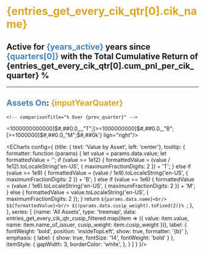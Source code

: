 <script>
 /** @type {import('./$types').PageData} */

let quarters = props.entries_get_every_cik_qtr.map(item => (item.quarter)).reverse();
let quarters_carousel = quarters;

let years_active = quarters.length/4;
let sliderValue = quarters.length -1;
$: inputYearQuater = quarters[sliderValue];

// ##### Data for the main overview Line Chart
let entries_get_every_cik_qtr = props.entries_get_every_cik_qtr;

// ##### Data for the dynamicly filtered Big Value components
$: entries_get_every_cik_qtr_filtered = props.entries_get_every_cik_qtr.filter(d => d.quarter === inputYearQuater);
// $: prev_quarter = entries_get_every_cik_qtr_filtered[0].prev_quarter;

// ##### Data for the dynamicly filtered DataTable and Treemap components
$: entries_get_every_cik_qtr_cusip_filtered = props.entries_get_every_cik_qtr_cusip.filter(d => d.quarter === inputYearQuater);

// ###### formatting of numbers, currency, percentages
const format_usd = '[>=1000000000000]$#,##0.0,,,,"T";[>=1000000000]$#,##0.0,,,"B";[>=1000000]$#,##0.0,,"M";$#,##0k'
const format_shares = '[>=1000000000]#,##0.0,,,"B";[>=1000000]#,##0.0,"M";#,##0k'
// ########################################################################
let quarters3 = props.entries_get_overview_tr_closed.map(item => (item.quarter)).reverse();

let sliderValue3 = quarters3.length -1;
$: inputYearQuater3 = quarters3[sliderValue3];
$: entries_get_overview_tr_closed_filtered = props.entries_get_overview_tr_closed.filter(d => d.quarter === inputYearQuater3);




</script>
<!-- {quarters} -->

# <span style="color: goldenrod;">{entries_get_every_cik_qtr[0].cik_name}</span>
## Active for **<span style="color: steelblue;">{years_active}</span>** years since **<span style="color: steelblue;">{quarters[0]}</span>** with the Total Cumulative Return of **<span style="color: {entries_get_every_cik_qtr[0].cum_pnl_per_cik_quarter < 0 ? 'red' : 'green'};">{entries_get_every_cik_qtr[0].cum_pnl_per_cik_quarter} %</span>**

<LineChart
title="Value($)"
    data={entries_get_every_cik_qtr}
    x=quarter_end_date
    y=value_usd fmt={format_usd}
    yFmt={format_usd}>
</LineChart>
<hr>

## **<span style="color: steelblue;">Assets On</span>**: **<span style="color: goldenrod;">{inputYearQuater}</span>**
<Slider bind:quarters={quarters} bind:quarterValue={sliderValue} />

<!-- **TODO**:*Play with the color of the slider rail and the trail. Try the same color as the lineChart*

**TODO**:*I need to test the brains out of the TWRR numbers. They are wrong. It's not only the bad raw data, but maybe the calculations are wrong too* -->

<!-- **TODO**:*Add a column with Position Duration* -->



    <!-- comparisonTitle="% Over {prev_quarter}" -->
<BigValue
    data={entries_get_every_cik_qtr_filtered}
    title="Value"
    value=value_usd  
    fmt={format_usd}
    comparison=prc_change_value
    Comparisonfmt='#0.01\%'  
    comparisonTitle="% QoQ"
/>

<BigValue
    data={entries_get_every_cik_qtr_filtered}
    title="Assets"
    value=num_assets   
    comparison=prc_change_num_assets
    Comparisonfmt='#0.01\%'  
    comparisonTitle="% QoQ"
/> 

<BigValue
    data={entries_get_every_cik_qtr_filtered}
    title="Qtr TWRR"
    value=roll_mean_cik_qtr_adj_median_sec_pnl_prc  
    fmt='#0\%'
    Comparisonfmt='#0.01\%'  
    comparison=roll_mean_cik_qtr_prc_change
    comparisonTitle="% QoQ"
/> 

<BigValue
    data={entries_get_every_cik_qtr_filtered}
    title="Cumulative TWRR"
    value=cum_pnl_per_cik_quarter  
    fmt='#0\%'
    Comparisonfmt='#0.01\%'  
    comparison=cum_pnl_per_cik_quarter_prc_change
    comparisonTitle="% QoQ"
/> 


<Tabs>
<Tab label="Table">
<DataTable data="{entries_get_every_cik_qtr_cusip_filtered}" link="cusip" search="true" rows=9>
    <Column id="name_of_issuer"  title='Asset' />
    <Column id="value" fmt={'[>=1000000000000]$#,##0.0,,,,"T";[>=1000000000]$#,##0.0,,,"B";[>=1000000]$#,##0.0,,"M";$#,##0k'} lign="right"/>
    <Column id="prc_change_value" contentType=delta fmt='#0.01\%' title="Value(QoQ)" lign="left"/>
    <!-- <Column id="prc_change_shares" contentType=delta fmt='#0.01\%' title="Shares(QoQ)"/> -->
    <Column id="cusip_weight" title='Weight' fmt='#0.01\%' />
    <Column id="rolling_twrr" title='Asset TWRR' contentType=delta deltaSymbol=false fmt='#0.01\%' /> 

    
</DataTable>
</Tab>

<Tab label="Chart">

<ECharts config={
    {title: {
            text: 'Value by Asset',
            left: 'center'},
        tooltip: {
        formatter: function (params) {
                    let value = params.data.value;
                    let formattedValue = '';
                    if (value >= 1e12) {
                        formattedValue = (value / 1e12).toLocaleString('en-US', { maximumFractionDigits: 2 }) + 'T';
                    } else if (value >= 1e9) {
                        formattedValue = (value / 1e9).toLocaleString('en-US', { maximumFractionDigits: 2 }) + 'B';
                    } else if (value >= 1e6) {
                        formattedValue = (value / 1e6).toLocaleString('en-US', { maximumFractionDigits: 2 }) + 'M';
                    } else {
                        formattedValue = value.toLocaleString('en-US', { maximumFractionDigits: 2 });
                    }
                    return `${params.data.name}<br/>
                    $${formattedValue}<br/>
                    ${(params.data.cusip_weight).toFixed(2)}% `;
                },
    },
        series: [
        {name: 'All Assets',
            type: 'treemap',
            data: entries_get_every_cik_qtr_cusip_filtered.map(item => ({
                    value: item.value,
                    name: item.name_of_issuer,
                    cusip_weight: item.cusip_weight
                })),
            label: {
                fontWeight: 'bold',
            position: 'insideTopLeft',
            show: true,
            formatter: '{b}'
            },
            emphasis: {
                label: {
                    show: true,
                    fontSize: '14',
                    fontWeight: 'bold'
                }
            },
            itemStyle: {
                gapWidth: 3,
                borderColor: 'white',
            },
        }
        ]
    }
}/>
</Tab>
</Tabs>

<!-- **TODO**:*Add more stats for individual superinvestor. Maybe the best and the worst trades, a new section on transactions...etc* -->

<!-- ## **<span style="color: steelblue;">Complete Transactions:</span>** **<span style="color: goldenrod;">{inputYearQuater3}</span>**

<Slider bind:quarters={quarters3} bind:quarterValue={sliderValue3} />

<DataTable data="{entries_get_overview_tr_closed_filtered}"   rows=9>
    <Column id="quarter"  title='Quarter'/>
    <Column id="num_closed_tr_per_qtr" title='# Transactions'/>
    <Column id="qtr_mean_tr_twr"  fmt='#0.01\%' title="Mean Qtr TWRR"/>
    <Column id="qtr_open_closed_tr_ratio" title='Open/Closed Ratio'/> 
</DataTable> -->













<!-- import Carousel from 'svelte-carousel'
import { browser } from '$app/environment';
import { invalidate } from '$app/navigation'; -->


<!-- // func to add and update search params based on the Slider's quarter
let updateSearchParams = (key, value) => {
    if (typeof window !== 'undefined') {
        const searchParams = new URLSearchParams(window.location.search);
        searchParams.set(key, value);
        const newUrl = `${window.location.pathname}?${searchParams.toString()}`;
        window.history.pushState({}, '', newUrl);
        invalidate('params:quarter_params');
    }
};    
$: {updateSearchParams('quarter_params', inputYearQuater)} -->

<!-- ////////////////////////////////////////////////////////// -->
<!-- corresponding load function -->

<!-- export async function load({ params, url, depends }) {
    const { superinvestor } = params;
    const quarter = url.searchParams.get('quarter_params');
    depends('params:quarter_params');
    
    return  { 
    entries_get_every_cik_qtr : get_every_cik_qtr(superinvestor),
    entries_get_every_cik_qtr_cusip : get_every_cik_qtr_cusip(superinvestor, quarter),
    entries_get_overview_tr_closed : get_overview_tr_closed(superinvestor)
    } ;
	}; -->